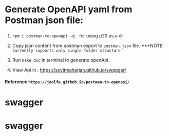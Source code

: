 # Generate OpenAPI yaml from Postman json file:

###

1. `npm i postman-to-openapi -g` - for using p20 as a cli

2. Copy json content from postman export to `postman.json` file. \*\*\*NOTE: `Currently supports only single folder structure`

3. Run `make doc` in terminal to generate openApi.

4. View Api in : https://sovitmaharjan.github.io/swagger/

#### Reference `https://joolfe.github.io/postman-to-openapi/`
# swagger
# swagger
